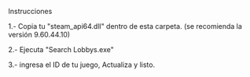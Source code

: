 Instrucciones

1.- Copia tu "steam_api64.dll" dentro de esta carpeta. (se recomienda la versión 9.60.44.10)

2.- Ejecuta "Search Lobbys.exe"

3.- ingresa el ID de tu juego, Actualiza y listo.
